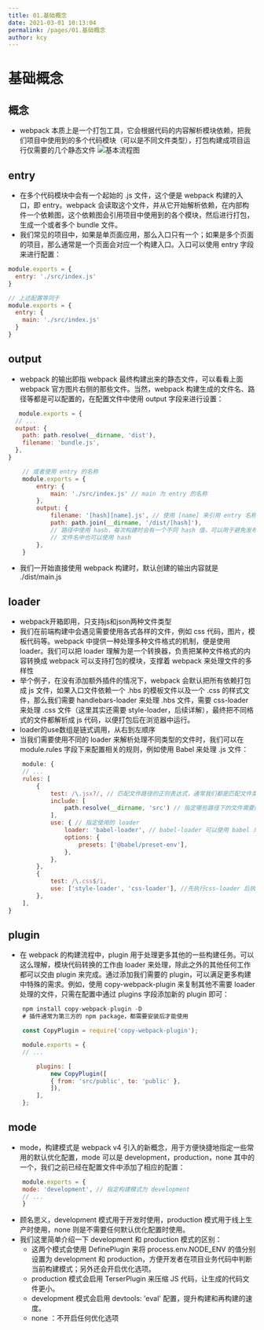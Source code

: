 ```yaml
---
title: 01.基础概念
date: 2021-03-01 10:13:04
permalink: /pages/01.基础概念
author: kcy
---
```


# 基础概念
## 概念
* webpack 本质上是一个打包工具，它会根据代码的内容解析模块依赖，把我们项目中使用到的多个代码模块（可以是不同文件类型），打包构建成项目运行仅需要的几个静态文件
![基本流程图](https://user-gold-cdn.xitu.io/2018/3/19/1623bfac4a1e0945?imageView2/0/w/1280/h/960/format/webp/ignore-error/1)

## entry
* 在多个代码模块中会有一个起始的 .js 文件，这个便是 webpack 构建的入口，即 entry。webpack 会读取这个文件，并从它开始解析依赖，在内部构件一个依赖图，这个依赖图会引用项目中使用到的各个模块，然后进行打包，生成一个或者多个 bundle 文件。
* 我们常见的项目中，如果是单页面应用，那么入口只有一个；如果是多个页面的项目，那么通常是一个页面会对应一个构建入口。入口可以使用 entry 字段来进行配置：
```javascript
module.exports = {
  entry: './src/index.js' 
}

// 上述配置等同于
module.exports = {
  entry: {
    main: './src/index.js'
  }
}
```
## output
* webpack 的输出即指 webpack 最终构建出来的静态文件，可以看看上面 webpack 官方图片右侧的那些文件。当然，webpack 构建生成的文件名、路径等都是可以配置的，在配置文件中使用 output 字段来进行设置：
```javascript
   module.exports = {
  // ...
  output: {
    path: path.resolve(__dirname, 'dist'),
    filename: 'bundle.js',
  },
}

    // 或者使用 entry 的名称
    module.exports = {
        entry: {
            main: './src/index.js' // main 为 entry 的名称
        },
        output: {
            filename: '[hash][name].js', // 使用 [name] 来引用 entry 名称，在这里即为 main
            path: path.join(__dirname, '/dist/[hash]'),
            // 路径中使用 hash，每次构建时会有一个不同 hash 值，可以用于避免发布新版本时浏览器缓存导致代码没有更新
            // 文件名中也可以使用 hash
        },
    }
```
* 我们一开始直接使用 webpack 构建时，默认创建的输出内容就是 ./dist/main.js

## loader
* webpack开箱即用，只支持js和json两种文件类型
* 我们在前端构建中会遇见需要使用各式各样的文件，例如 css 代码，图片，模板代码等。webpack 中提供一种处理多种文件格式的机制，便是使用 loader。我们可以把 loader 理解为是一个转换器，负责把某种文件格式的内容转换成 webpack 可以支持打包的模块，支撑着 webpack 来处理文件的多样性
* 举个例子，在没有添加额外插件的情况下，webpack 会默认把所有依赖打包成 js 文件，如果入口文件依赖一个 .hbs 的模板文件以及一个 .css 的样式文件，那么我们需要 handlebars-loader 来处理 .hbs 文件，需要 css-loader 来处理 .css 文件（这里其实还需要 style-loader，后续详解），最终把不同格式的文件都解析成 js 代码，以便打包后在浏览器中运行。
* loader的use数组是链式调用，从右到左顺序
* 当我们需要使用不同的 loader 来解析处理不同类型的文件时，我们可以在 module.rules 字段下来配置相关的规则，例如使用 Babel 来处理 .js 文件：
```javascript
    module: {
    // ...
    rules: [
        {
            test: /\.jsx?/, // 匹配文件路径的正则表达式，通常我们都是匹配文件类型后缀
            include: [
                path.resolve(__dirname, 'src') // 指定哪些路径下的文件需要经过 loader 处理
            ],
            use: { // 指定使用的 loader
                loader: 'babel-loader', // babel-loader 可以使用 babel 来将 ES6 代码转译为浏览器可以执行的的 ES5 代码
                options: {
                    presets: ['@babel/preset-env'],
                },
            },
        },
        {
            test: /\.css$/i,
            use: ['style-loader', 'css-loader'], //先执行css-loader 后执行style-loader
        },
    ],
}
```

## plugin
* 在 webpack 的构建流程中，plugin 用于处理更多其他的一些构建任务。可以这么理解，模块代码转换的工作由 loader 来处理，除此之外的其他任何工作都可以交由 plugin 来完成。通过添加我们需要的 plugin，可以满足更多构建中特殊的需求。例如，使用 copy-webpack-plugin 来复制其他不需要 loader 处理的文件，只需在配置中通过 plugins 字段添加新的 plugin 即可：
```javascript
    npm install copy-webpack-plugin -D 
    # 插件通常为第三方的 npm package，都需要安装后才能使用

    const CopyPlugin = require('copy-webpack-plugin');

    module.exports = {
    // ...

        plugins: [
            new CopyPlugin([
            { from: 'src/public', to: 'public' },
            ]),
        ],
    };

```

## mode
* mode，构建模式是 webpack v4 引入的新概念，用于方便快捷地指定一些常用的默认优化配置，mode 可以是 development，production，none 其中的一个，我们之前已经在配置文件中添加了相应的配置：
```javascript
    module.exports = {
    mode: 'development', // 指定构建模式为 development
    // ...
    }
```
* 顾名思义，development 模式用于开发时使用，production 模式用于线上生产时使用，none 则是不需要任何默认优化配置时使用。
* 我们这里简单介绍一下 development 和 production 模式的区别：
    + 这两个模式会使用 DefinePlugin 来将 process.env.NODE_ENV 的值分别设置为 development 和 production，方便开发者在项目业务代码中判断当前构建模式；另外还会开启优化选项。
    + production 模式会启用 TerserPlugin 来压缩 JS 代码，让生成的代码文件更小。
    + development 模式会启用 devtools: 'eval' 配置，提升构建和再构建的速度。
    + none ：不开启任何优化选项